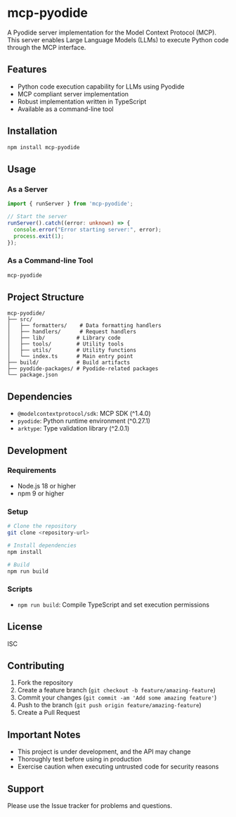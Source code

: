 # mcp-pyodide

A Pyodide server implementation for the Model Context Protocol (MCP). This server enables Large Language Models (LLMs) to execute Python code through the MCP interface.

## Features

- Python code execution capability for LLMs using Pyodide
- MCP compliant server implementation
- Robust implementation written in TypeScript
- Available as a command-line tool

## Installation

```bash
npm install mcp-pyodide
```

## Usage

### As a Server

```typescript
import { runServer } from 'mcp-pyodide';

// Start the server
runServer().catch((error: unknown) => {
  console.error("Error starting server:", error);
  process.exit(1);
});
```

### As a Command-line Tool

```bash
mcp-pyodide
```

## Project Structure

```
mcp-pyodide/
├── src/
│   ├── formatters/    # Data formatting handlers
│   ├── handlers/      # Request handlers
│   ├── lib/          # Library code
│   ├── tools/        # Utility tools
│   ├── utils/        # Utility functions
│   └── index.ts      # Main entry point
├── build/            # Build artifacts
├── pyodide-packages/ # Pyodide-related packages
└── package.json
```

## Dependencies

- `@modelcontextprotocol/sdk`: MCP SDK (^1.4.0)
- `pyodide`: Python runtime environment (^0.27.1)
- `arktype`: Type validation library (^2.0.1)

## Development

### Requirements

- Node.js 18 or higher
- npm 9 or higher

### Setup

```bash
# Clone the repository
git clone <repository-url>

# Install dependencies
npm install

# Build
npm run build
```

### Scripts

- `npm run build`: Compile TypeScript and set execution permissions

## License

ISC

## Contributing

1. Fork the repository
2. Create a feature branch (`git checkout -b feature/amazing-feature`)
3. Commit your changes (`git commit -am 'Add some amazing feature'`)
4. Push to the branch (`git push origin feature/amazing-feature`)
5. Create a Pull Request

## Important Notes

- This project is under development, and the API may change
- Thoroughly test before using in production
- Exercise caution when executing untrusted code for security reasons

## Support

Please use the Issue tracker for problems and questions.